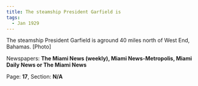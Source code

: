 ```yaml
---  
title: The steamship President Garfield is  
tags:  
  - Jan 1929  
---  
```

  
The steamship President Garfield is aground 40 miles north of West End, Bahamas. [Photo]  
  
Newspapers: **The Miami News (weekly), Miami News-Metropolis, Miami Daily News or The Miami News**  
  
Page: **17**, Section: **N/A** 
